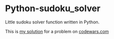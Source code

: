 # Python-sudoku_solver
Little sudoku solver function written in Python.

This is [my solution](https://www.codewars.com/kata/sudoku-solver/solutions/python/me/best_practice) for a problem on [codewars.com](https://www.codewars.com/users/chimpansiets)
